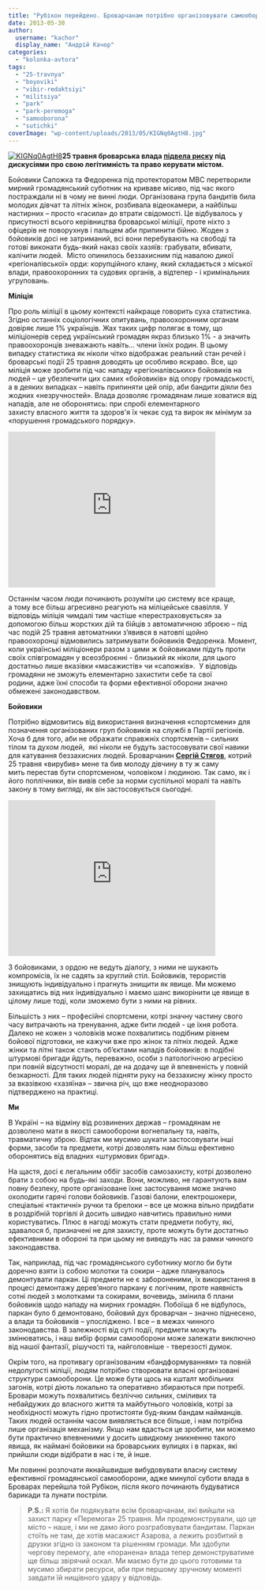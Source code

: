 ```yaml
---
title: "Рубікон перейдено. Броварчанам потрібно організовувати самооборону"
date: 2013-05-30
author: 
  username: "kachor"
  display_name: "Андрій Качор"
categories: 
  - "kolonka-avtora"
tags: 
  - "25-travnya"
  - "boyoviki"
  - "vibir-redaktsiyi"
  - "militsiya"
  - "park"
  - "park-peremoga"
  - "samooborona"
  - "sutichki"
coverImage: "wp-content/uploads/2013/05/KIGNq0AgtH8.jpg"
---
```


[![KIGNq0AgtH8](https://mpz.brovary.org/wp-content/uploads/2013/05/KIGNq0AgtH8.jpg)](https://mpz.brovary.org/wp-content/uploads/2013/05/KIGNq0AgtH8.jpg)**25 травня броварська влада [підвела риску](https://mpz.brovary.org/krivavi-sutichki-vidbulis-u-brovarah-mizh-meshkantsyami-ta-zabudovnikami-tsentralnogo-parku/) під дискусіями про свою легітимність та право керувати містом.**

Бойовики Сапожка та Федоренка під протекторатом МВС перетворили мирний громадянський суботник на криваве місиво, під час якого постраждали ні в чому не винні люди. Організована група бандитів била молодих дівчат та літніх жінок, розбивала відеокамери, а найбільш настирних – просто «гасила» до втрати свідомості. Це відбувалось у присутності всього керівництва броварської міліції, проте ніхто з офіцерів не поворухнув і пальцем аби припинити бійню. Жоден з бойовиків досі не затриманий, всі вони перебувають на свободі та готові виконати будь-який наказ своїх хазяїв: грабувати, вбивати, калічити людей.  Місто опинилось беззахисним під навалою дикої «регіоналівської» орди: корупційного клану, який складається з міської влади, правоохоронних та судових органів, а відтепер - і кримінальних угруповань.

**Міліція**

Про роль міліції в цьому контексті найкраще говорить суха статистика. Згідно останніх соціологічних опитувань, правоохоронним органам довіряє лише 1% українців. Жах таких цифр полягає в тому, що міліціонерів серед український громадян якраз близько 1% - а значить правоохоронців зневажають навіть… члени їхніх родин. В цьому випадку статистика як ніколи чітко відображає реальний стан речей і броварські події 25 травня доводять це особливо яскраво. Все, що міліція може зробити під час нападу «регіоналівських» бойовиків на людей – це убезпечити цих самих «бойовиків» від опору громадськості, а в деяких випадках – навіть припиняти цей опір, аби бандити діяли без жодних «незручностей». Влада дозволяє громадянам лише ховатися від нападів, але не оборонятись: при спробі елементарного захисту власного життя та здоров'я їх чекає суд та вирок як мінімум за «порушення громадського порядку».

<iframe src="http://www.youtube.com/embed/xFMRTpD80Q4" height="315" width="420" allowfullscreen frameborder="0"></iframe>

Останнім часом люди починають розуміти цю систему все краще, а тому все більш агресивно реагують на міліцейське свавілля. У відповідь міліція чимдалі тим частіше «перестраховується» за допомогою більш жорстких дій та бійців з автоматичною зброєю – під час подій 25 травня автоматники з’явився в натовпі щойно правоохоронці відмовились затримувати бойовиків Федоренка. Момент, коли українські міліціонери разом з цими ж бойовиками підуть проти своїх співгромадян у всеозброєнні - близький як ніколи, для цього достатньо лише вказівки «масажистів» чи «сапожків».  У відповідь громадяни не зможуть елементарно захистити себе та свої родини, адже їхні способи та форми ефективної оборони значно обмежені законодавством.

**Бойовики**

Потрібно відмовитись від використання визначення «спортсмени» для позначення організованих груп бойовиків на службі в Партії регіонів. Хоча б для того, аби не ображати справжніх спортсменів – сильних тілом та духом людей,  які ніколи не будуть застосовувати свої навики для катування беззахисних людей. Броварчанин [**Сергій Стягов**](https://mpz.brovary.org/napadnika-na-andriya-kachora-spiymali-u-parku-zavdyaki-pilnosti-brovarchan-video/), котрий 25 травня «вирубив» мене та бив молоду дівчину в ту ж саму мить перестав бути спортсменом, чоловіком і людиною. Так само, як і його поплічники, він вивів себе за норми суспільної моралі та навіть закону в тому вигляді, як він застосовується сьогодні.

<iframe src="http://www.youtube.com/embed/EkudLukfQU4" height="315" width="420" allowfullscreen frameborder="0"></iframe>

З бойовиками, з ордою не ведуть діалогу, з ними не шукають компромісів, їх не садять за круглий стіл. Бойовиків, терористів знищують індивідуально і прагнуть знищити як явище. Ми можемо захищатись від них індивідуально і маємо шанс викорінити це явище в цілому лише тоді, коли зможемо бути з ними на рівних.

Більшість з них – професійні спортсмени, котрі значну частину свого часу витрачають на тренування, адже бити людей - це їхня робота. Далеко не кожен з чоловіків може похвалитись подібним рівнем бойової підготовки, не кажучи вже про жінок та літніх людей. Адже жінки та літні також стають об’єктами нападів бойовиків: в подібні штурмові бригади йдуть, переважно, особи з патологічною агресією при повній відсутності моралі, де на додачу ще й впевненість у повній безкарності. Для таких людей підняти руку на беззахисну жінку просто за вказівкою «хазяїна» – звична річ, що вже неодноразово підтверджено на практиці.

**Ми**

В Україні – на відміну від розвинених держав – громадянам не дозволено мати в якості самооборони вогнепальну та, навіть, травматичну зброю. Відтак ми мусимо шукати застосовувати інші форми, засоби та предмети, котрі дозволять нам більш ефективно оборонятись від владних «штурмових бригад».

На щастя, досі є легальним оббіг засобів самозахисту, котрі дозволено брати з собою на будь-які заходи. Вони, можливо, не гарантують вам повну безпеку, проте організоване їхнє застосування може значно охолодити гарячі голови бойовиків. Газові балони, електрошокери, спеціальні «тактичні» ручки та брелоки – все це можна вільно придбати в роздрібній торгівлі й досить швидко навчитись правильно ними користуватись. Плюс в нагоді можуть стати предмети побуту, які, здавалося б, призначені не для захисту, проте можуть бути достатньо ефективними в обороні та при цьому не виведуть нас за рамки чинного законодавства.

Так, наприклад, під час громадянського суботнику могло би бути доречно взяти із собою молотки та сокири – адже планувалось демонтувати паркан. Ці предмети не є забороненими, їх використання в процесі демонтажу дерев’яного паркану є логічним, проте наявність сотні людей з молотками та сокирами, вочевидь, змінила б плани бойовиків щодо нападу на мирних громадян. Побоїща б не відбулось, паркан було б демонтовано, бойовий дух броварчан – значно піднесено, а влади та бойовиків – упосліджено. І все – в межах чинного законодавства. В залежності від суті події, предмети можуть змінюватись, і наш вибір форми самооборони може залежати виключно від нашої фантазії, рішучості та, найголовніше - тверезості думок.

Окрім того, на противагу організованим «бандформуванням» та повній недолугості міліції, людям потрібно створювати власні організовані структури самооборони. Це може бути щось на кшталт мобільних загонів, котрі діють локально та оперативно збираються при потребі. Бровари можуть похвалитись безліччю сильних, сміливих та небайдужих до власного життя та майбутнього чоловіків, котрі за необхідності можуть гідно протистояти буд-яким бандам найманців. Таких людей останнім часом виявляється все більше, і нам потрібна лише організація механізму. Якщо нам вдасться це зробити, ми можемо бути практично впевненими у досить швидкому зникненню такого явища, як наймані бойовики на броварських вулицях і в парках, які прийшли сюди відібрати в нас і те, й інше.

Ми повинні розпочати якнайшвидше вибудовувати власну систему ефективної громадянської самооборони, адже минулої суботи влада в Броварах перейшла той Рубікон, після якого починають будуватися барикади та лунати постріли.

> **P.S.:** Я хотів би подякувати всім броварчанам, які вийшли на захист парку «Перемога» 25 травня. Ми продемонстрували, що це місто – наше, і ми не дамо його розграбовувати бандитам. Паркан стоїть не там, де хотів масажист Азарова, а лежить розбитий в друзки згідно із законом та рішенням громади. Ми здобули чергову перемогу, але «поранена» влада тепер демонструватиме ще більш звірячий оскал. Ми маємо бути до цього готовими та мусимо збирати ресурси, аби при першому зручному моменті завдати їй нищівного удару у відповідь.
